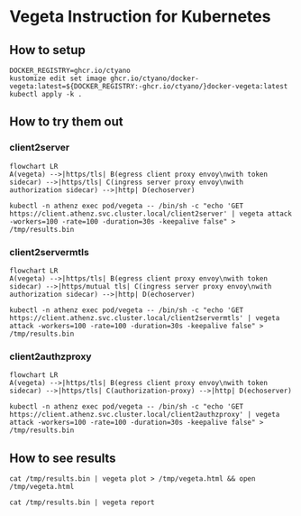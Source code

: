 # Vegeta Instruction for Kubernetes

## How to setup

```
DOCKER_REGISTRY=ghcr.io/ctyano
kustomize edit set image ghcr.io/ctyano/docker-vegeta:latest=${DOCKER_REGISTRY:-ghcr.io/ctyano/}docker-vegeta:latest
kubectl apply -k .
```

## How to try them out

### client2server

```mermaid
flowchart LR
A(vegeta) -->|https/tls| B(egress client proxy envoy\nwith token sidecar) -->|https/tls| C(ingress server proxy envoy\nwith authorization sidecar) -->|http| D(echoserver)
```

```
kubectl -n athenz exec pod/vegeta -- /bin/sh -c "echo 'GET https://client.athenz.svc.cluster.local/client2server' | vegeta attack -workers=100 -rate=100 -duration=30s -keepalive false" > /tmp/results.bin
```

### client2servermtls

```mermaid
flowchart LR
A(vegeta) -->|https/tls| B(egress client proxy envoy\nwith token sidecar) -->|https/mutual tls| C(ingress server proxy envoy\nwith authorization sidecar) -->|http| D(echoserver)
```

```
kubectl -n athenz exec pod/vegeta -- /bin/sh -c "echo 'GET https://client.athenz.svc.cluster.local/client2servermtls' | vegeta attack -workers=100 -rate=100 -duration=30s -keepalive false" > /tmp/results.bin
```

### client2authzproxy

```mermaid
flowchart LR
A(vegeta) -->|https/tls| B(egress client proxy envoy\nwith token sidecar) -->|https/tls| C(authorization-proxy) -->|http| D(echoserver)
```

```
kubectl -n athenz exec pod/vegeta -- /bin/sh -c "echo 'GET https://client.athenz.svc.cluster.local/client2authzproxy' | vegeta attack -workers=100 -rate=100 -duration=30s -keepalive false" > /tmp/results.bin
```

## How to see results

```
cat /tmp/results.bin | vegeta plot > /tmp/vegeta.html && open /tmp/vegeta.html 
```

```
cat /tmp/results.bin | vegeta report 
```

